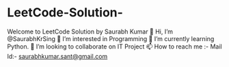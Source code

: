 # LeetCode-Solution-
Welcome to LeetCode Solution by Saurabh Kumar
👋 Hi, I’m @SaurabhKrSing
👀 I’m interested in Programming
🌱 I’m currently learning Python.
💞️ I’m looking to collaborate on IT Project
📫 How to reach me :- Mail Id:- saurabhkumar.sant@gmail.com
